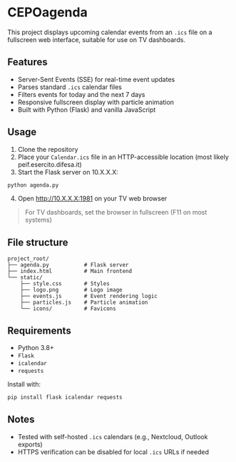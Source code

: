 # CEPOagenda

This project displays upcoming calendar events from an `.ics` file on a fullscreen web interface, suitable for use on TV dashboards.

## Features

- Server-Sent Events (SSE) for real-time event updates
- Parses standard `.ics` calendar files
- Filters events for today and the next 7 days
- Responsive fullscreen display with particle animation
- Built with Python (Flask) and vanilla JavaScript

## Usage

1. Clone the repository
2. Place your `Calendar.ics` file in an HTTP-accessible location (most likely peif.esercito.difesa.it)
3. Start the Flask server on 10.X.X.X:

```bash
python agenda.py
```

4. Open http://10.X.X.X:1981 on your TV web browser

> For TV dashboards, set the browser in fullscreen (F11 on most systems)

## File structure

```
project_root/
├── agenda.py           # Flask server
├── index.html          # Main frontend
└── static/
    ├── style.css       # Styles
    ├── logo.png        # Logo image
    ├── events.js       # Event rendering logic
    ├── particles.js    # Particle animation
    └── icons/          # Favicons
```

## Requirements

- Python 3.8+
- `Flask`
- `icalendar`
- `requests`

Install with:

```bash
pip install flask icalendar requests
```

## Notes

- Tested with self-hosted `.ics` calendars (e.g., Nextcloud, Outlook exports)
- HTTPS verification can be disabled for local `.ics` URLs if needed
